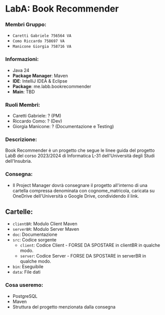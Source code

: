 # LabA: Book Recommender

### Membri Gruppo:
- `Caretti Gabriele 756564 VA`
- `Como Riccardo 758697 VA`
- `Manicone Giorgia 758716 VA`

### Informazioni:
- Java 24
- **Package Manager**: Maven
- **IDE**: IntelliJ IDEA & Eclipse
- **Package**: me.labb.bookrecommender
- **Main**: TBD

### Ruoli Membri:
- Caretti Gabriele: ? (PM)
- Riccardo Como: ? (Dev)
- Giorgia Manicone: ? (Documentazione e Testing)

### Descrizione:
Book Recommender è un progetto che segue le linee guida del progetto
LabB del corso 2023/2024 di Informatica L-31 dell'Università degli Studi dell'Insubria.

### Consegna:
- Il Project Manager dovrà consegnare il progetto all'interno di una cartella compressa denominata con cognome_matricola, caricata su OneDrive dell'Università o Google Drive, condividendo il link.

## Cartelle:
- `clientBR`: Modulo Client Maven
- `serverBR`: Modulo Server Maven
- `doc`: Documentazione
- `src`: Codice sorgente 
  - `client`: Codice Client - FORSE DA SPOSTARE in clientBR in qualche modo.
  - `server`: Codice Server - FORSE DA SPOSTARE in serverBR in qualche modo.
- `bin`: Eseguibile
- `data`: File dati

### Cosa useremo:
- PostgreSQL
- Maven
- Struttura del progetto menzionata dalla consegna